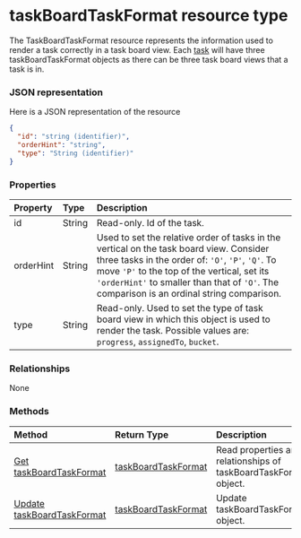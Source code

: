 # taskBoardTaskFormat resource type

The TaskBoardTaskFormat resource represents the information used to render a task correctly in a task board view. Each [task](task.md) will have three taskBoardTaskFormat objects as there can be three task board views that a task is in.

### JSON representation

Here is a JSON representation of the resource

<!-- {
  "blockType": "resource",
  "optionalProperties": [

  ],
  "@odata.type": "microsoft.graph.taskboardtaskformat"
}-->

```json
{
  "id": "string (identifier)",
  "orderHint": "string",
  "type": "String (identifier)"
}

```
### Properties
| Property	   | Type	|Description|
|:---------------|:--------|:----------|
|id|String| Read-only. Id of the task. |
|orderHint|String| Used to set the relative order of tasks in the vertical on the task board view. Consider three tasks in the order of: `'O'`, `'P'`, `'Q'`. To move `'P'` to the top of the vertical, set its `'orderHint'` to smaller than that of `'O'`. The comparison is an ordinal string comparison.|
|type|String| Read-only. Used to set the type of task board view in which this object is used to render the task. Possible values are: `progress`, `assignedTo`, `bucket`. |

### Relationships
None


### Methods

| Method		   | Return Type	|Description|
|:---------------|:--------|:----------|
|[Get taskBoardTaskFormat](../api/taskboardtaskformat_get.md) | [taskBoardTaskFormat](taskboardtaskformat.md) |Read properties and relationships of taskBoardTaskFormat object.|
|[Update taskBoardTaskFormat](../api/taskboardtaskformat_update.md) | [taskBoardTaskFormat](taskboardtaskformat.md)	|Update taskBoardTaskFormat object. |

<!-- uuid: 8fcb5dbc-d5aa-4681-8e31-b001d5168d79
2015-10-25 14:57:30 UTC -->
<!-- {
  "type": "#page.annotation",
  "description": "taskBoardTaskFormat resource",
  "keywords": "",
  "section": "documentation",
  "tocPath": ""
}-->